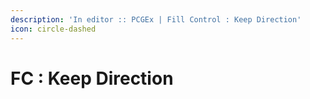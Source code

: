 ```yaml
---
description: 'In editor :: PCGEx | Fill Control : Keep Direction'
icon: circle-dashed
---
```


# FC : Keep Direction

